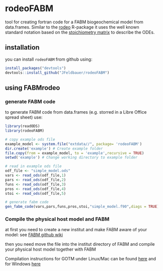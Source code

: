 # rodeoFABM
tool for creating fortran code for a FABM biogeochemical model from data.frames. Similar to the [rodeo](https://github.com/dkneis/rodeo) R-package it uses the well known standard notation based on the [stoichiometry matrix](https://en.wikipedia.org/wiki/Petersen_matrix) to describe the ODEs.

## installation
you can install `rodeoFABM` from github using:

```r
install_packages("devtools")
devtools::install_github("JFeldbauer/rodeoFABM")
```

## using FABMrodeo

### generate FABM code

to generate FABM code from data.frames (e.g. storred in a Libre Office spread sheet) use:

```r
library(readODS)
library(rodeoFABM)

# copy example ods file
example_model <- system.file("extdata//", package= 'rodeoFABM')
dir.create('example') # Create example folder
file.copy(from = example_model, to = 'example',recursive = TRUE)
setwd('example') # Change working directory to example folder

# read in example ods file
odf_file <- "simple_model.ods"
vars <- read_ods(odf_file,1)
pars <- read_ods(odf_file,2)
funs <- read_ods(odf_file,3)
pros <- read_ods(odf_file,4)
stoi <- read_ods(odf_file,5)

# generate fabm code
gen_fabm_code(vars,pars,funs,pros,stoi,"simple_model.f90",diags = TRUE)

```
### Compile the physical host model and FABM

at first you need to create a new institut and make FABM aware of your model: see [FABM github wiki](https://github.com/fabm-model/fabm/wiki/Developing-a-new-biogeochemical-model#create-an-institute-directory-for-your-model)

then you need move the file into the institut directory of FABM and compile your physical host model together with FABM

Compilation instructions for GOTM under Linux/Mac can be found [here](https://gotm.net/software/linux/) and for Windows [here](https://gotm.net/software/windows/)
